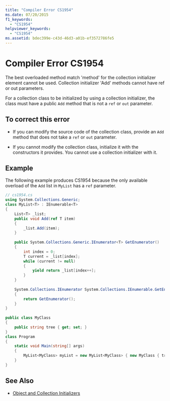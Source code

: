 ```yaml
---
title: "Compiler Error CS1954"
ms.date: 07/20/2015
f1_keywords: 
  - "CS1954"
helpviewer_keywords: 
  - "CS1954"
ms.assetid: bdec399e-c43d-46d3-a01b-ef3572786fe5
---
```

# Compiler Error CS1954
The best overloaded method match 'method' for the collection initializer element cannot be used. Collection initializer 'Add' methods cannot have ref or out parameters.  
  
 For a collection class to be initialized by using a collection initializer, the class must have a public `Add` method that is not a `ref` or `out` parameter.  
  
## To correct this error  
  
-   If you can modify the source code of the collection class, provide an `Add` method that does not take a `ref` or `out` parameter.  
  
-   If you cannot modify the collection class, initialize it with the constructors it provides. You cannot use a collection initializer with it.  
  
## Example  
 The following example produces CS1954 because the only available overload of the `Add` list in `MyList` has a `ref` parameter.  
  
```csharp  
// cs1954.cs  
using System.Collections.Generic;  
class MyList<T> : IEnumerable<T>  
{  
    List<T> _list;  
    public void Add(ref T item)  
    {  
        _list.Add(item);  
    }  
  
    public System.Collections.Generic.IEnumerator<T> GetEnumerator()  
    {  
        int index = 0;  
        T current = _list[index];  
        while (current != null)  
        {  
            yield return _list[index++];  
        }  
    }  
  
    System.Collections.IEnumerator System.Collections.IEnumerable.GetEnumerator()  
    {  
        return GetEnumerator();  
    }  
}  
  
public class MyClass  
{  
    public string tree { get; set; }  
}  
class Program  
{  
    static void Main(string[] args)  
    {  
        MyList<MyClass> myList = new MyList<MyClass> { new MyClass { tree = "maple" } }; // CS1954  
    }  
}  
```  
  
## See Also

- [Object and Collection Initializers](../../csharp/programming-guide/classes-and-structs/object-and-collection-initializers.md)
